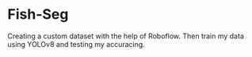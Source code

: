 # Fish-Seg
Creating a custom dataset with the help of Roboflow. Then train my data using YOLOv8 and testing my accuracing.
